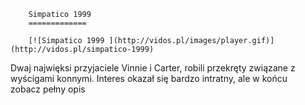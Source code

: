 
        Simpatico 1999 
        =============
        
        [![Simpatico 1999 ](http://vidos.pl/images/player.gif)](http://vidos.pl/simpatico-1999)
        
        
 Dwaj najwięksi przyjaciele Vinnie i Carter, robili przekręty związane z wyścigami konnymi. Interes okazał się bardzo intratny, ale w końcu zobacz pełny opis
    
